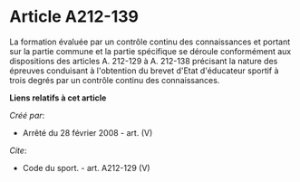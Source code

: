 # Article A212-139

La formation évaluée par un contrôle continu des connaissances et portant sur la partie commune et la partie spécifique se
déroule conformément aux dispositions des articles A. 212-129 à A. 212-138 précisant la nature des épreuves conduisant à
l'obtention du brevet d'Etat d'éducateur sportif à trois degrés par un contrôle continu des connaissances.

**Liens relatifs à cet article**

_Créé par_:

  - Arrêté du 28 février 2008 - art. (V)

_Cite_:

  - Code du sport. - art. A212-129 (V)
